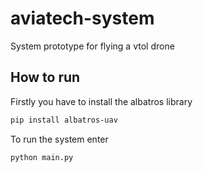 # aviatech-system
System prototype for flying a vtol drone

## How to run
Firstly you have to install the albatros library
```bash
pip install albatros-uav
```

To run the system enter
```bash
python main.py
```